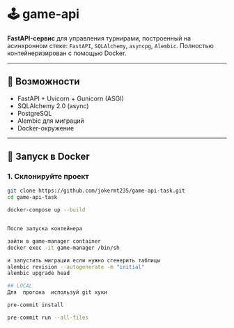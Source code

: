 # 🕹️ game-api

**FastAPI-сервис** для управления турнирами, построенный на асинхронном стеке: `FastAPI`, `SQLAlchemy`, `asyncpg`, `Alembic`.
Полностью контейнеризирован с помощью Docker.

---

## 🚀 Возможности

- FastAPI + Uvicorn + Gunicorn (ASGI)
- SQLAlchemy 2.0 (async)
- PostgreSQL
- Alembic для миграций
- Docker-окружение

---

## 🐳 Запуск в Docker

### 1. Cклонируйте проект

```bash
git clone https://github.com/jokermt235/game-api-task.git
cd game-api-task

docker-compose up --build


После запуска контейнера

зайти в game-manager container
docker exec -it game-manager /bin/sh

и запустить миграции если нужно сгенерить таблицы
alembic revision --autogenerate -m "initial"
alembic upgrade head

## LOCAL
Для  прогона  используй git хуки

pre-commit install

pre-commit run --all-files
